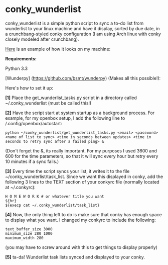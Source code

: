 conky_wunderlist
================

conky_wunderlist is a simple python script to sync a to-do list from wunderlist to your linux machine and have it display, sorted by due date, in a crunchbang-styled conky configuration (I am using Arch linux with conky closely modeled after crunchbang).

[Here](http://imgur.com/TRO4a9K) is an example of how it looks on my machine:

**Requirements:**

Python 3.3

[Wunderpy] (https://github.com/bsmt/wunderpy) (Makes all this possible!): 

Here's how to set it up:

**[1]** Place the get_wunderlist_tasks.py script in a directory called ~/.conky_wunderlist (must be called this!)

**[2]** Have the script start at system startup as a background process.
For example, for my openbox setup, I add the following line to /.config/openbox/autostart:

```
python ~/conky_wunderlist/get_wunderlist_tasks.py <email> <password> <name of list to sync> <time in seconds between updates> <time in seconds to retry sync after a failed ping> &
```

(Don't forget the &, its really important. For my purposes I used 3600 and 600 for the time parameters, so that it will sync every hour but retry every 10 minutes if a sync fails.)

**[3]** Every time the script syncs your list, it writes it to the file ~/conky_wunderlist/task_list. Since we want this displayed in conky, add the following 3 lines to the TEXT section of your conkyrc file (normally located at ~/.conkyrc):
```
H O M E W O R K # or whatever title you want
${hr}
${execp cat ~/.conky_wunderlist/task_list}
```
**[4]** Now, the only thing left to do is make sure that conky has enough space to display what you want. I changed my conkyrc to include the following:

```
text_buffer_size 3000
minimum_size 280 1000
maximum_width 280
```

(you may have to screw around with this to get things to display properly)

**[5]** ta-da! Wunderlist task lists synced and displayed to your conky.

